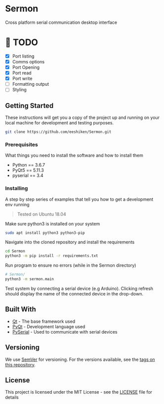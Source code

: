 # Sermon

Cross platform serial communication desktop interface

# :construction: TODO
- [x] Port listing
- [x] Comms options
- [x] Port Opening
- [x] Port read
- [x] Port write
- [ ] Formatting output
- [ ] Styling

## Getting Started

These instructions will get you a copy of the project up and running on your local machine for development and testing purposes.

```bash
git clone https://github.com/eeshiken/Sermon.git
```

### Prerequisites

What things you need to install the software and how to install them

- Python == 3.6.7
- PyQt5 == 5.11.3
- pyserial == 3.4

### Installing

A step by step series of examples that tell you how to get a development env running

> Tested on Ubuntu 18.04

Make sure python3 is installed on your system

```bash
sudo apt install python3 python3-pip
```

Navigate into the cloned repository and install the requirements

```bash
cd Sermon
python3 -m pip install -r requirements.txt
```

Run program to ensure no errors (while in the Sermon directory)

```bash
# Sermon/
python3 -m sermon.main
```

Test system by connecting a serial device (e.g Arduino). Clicking refresh should display the name of the connected device in the drop-down.

## Built With

* [Qt](http://doc.qt.io/) - The base framework used
* [PyQt](https://www.riverbankcomputing.com/software/pyqt/intro) - Development language used
* [PySerial](https://pythonhosted.org/pyserial/index.html) - Used to communicate with serial devices

## Versioning

We use [SemVer](http://semver.org/) for versioning. For the versions available, see the [tags on this repository](https://github.com/eeshiken/Sermon/tags). 

## License

This project is licensed under the MIT License - see the [LICENSE](LICENSE) file for details
